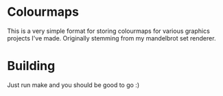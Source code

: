 # Colourmaps

This is a very simple format for storing colourmaps for various graphics projects I've made.
Originally stemming from my mandelbrot set renderer.

# Building

Just run make and you should be good to go :)

